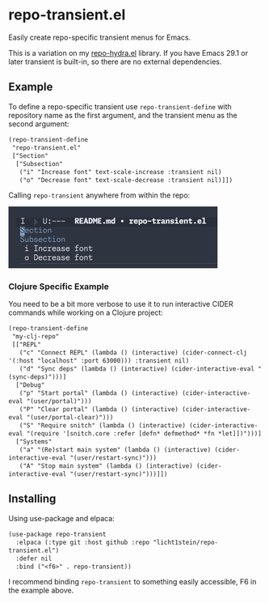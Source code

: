 # repo-transient.el
Easily create repo-specific transient menus for Emacs.

This is a variation on my [repo-hydra.el](https://github.com/licht1stein/repo-hydra.el) library. If you have Emacs 29.1 or later transient is built-in, so there are no external dependencies.

## Example
To define a repo-specific transient use `repo-transient-define` with repository name as the first argument, and the transient menu as the second argument:
```elisp
(repo-transient-define
 "repo-transient.el"
 ["Section"
  ["Subsection"
   ("i" "Increase font" text-scale-increase :transient nil)
   ("o" "Decrease font" text-scale-decrease :transient nil)]])
 ```

Calling `repo-transient` anywhere from within the repo:

![](./img/example-1.png)

### Clojure Specific Example
You need to be a bit more verbose to use it to run interactive CIDER commands while working on a Clojure project:
```elisp
(repo-transient-define
 "my-clj-repo"
 [["REPL"
   ("c" "Connect REPL" (lambda () (interactive) (cider-connect-clj '(:host "localhost" :port 63000))) :transient nil)
   ("d" "Sync deps" (lambda () (interactive) (cider-interactive-eval "(sync-deps)")))]
  ["Debug"
   ("p" "Start portal" (lambda () (interactive) (cider-interactive-eval "(user/portal)")))
   ("P" "Clear portal" (lambda () (interactive) (cider-interactive-eval "(user/portal-clear)")))
   ("S" "Require snitch" (lambda () (interactive) (cider-interactive-eval "(require '[snitch.core :refer [defn* defmethod* *fn *let]])")))]
  ["Systems"
   ("a" "(Re)start main system" (lambda () (interactive) (cider-interactive-eval "(user/restart-sync)")))
   ("A" "Stop main system" (lambda () (interactive) (cider-interactive-eval "(user/restart-sync)")))]])
 ```

## Installing
Using use-package and elpaca:
```elisp
(use-package repo-transient
  :elpaca (:type git :host github :repo "licht1stein/repo-transient.el")
  :defer nil
  :bind ("<f6>" . repo-transient))
```
I recommend binding `repo-transient` to something easily accessible, F6 in the example above.
